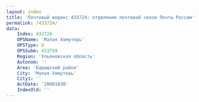 ```yaml
---
layout: index
title: 'Почтовый индекс 433724: отделение почтовой связи Почты России'
permalink: /433724/
data:
    Index: 433724
    OPSName: 'Малая Хомутерь'
    OPSType: О
    OPSSubm: 433759
    Region: 'Ульяновская область'
    Autonom: ''
    Area: 'Барышский район'
    City: 'Малая Хомутерь'
    City1: ''
    ActDate: '20001030'
    IndexOld: ''
---
```

